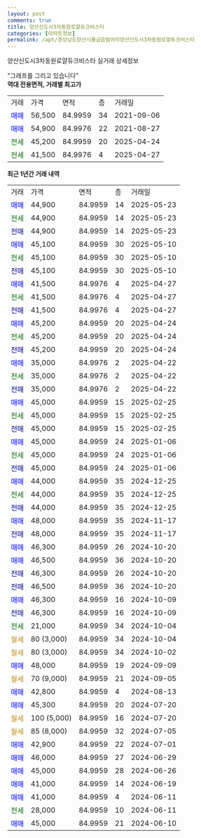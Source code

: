 ```yaml
---
layout: post
comments: true
title: 양산신도시3차동원로얄듀크비스타
categories: [아파트정보]
permalink: /apt/경상남도양산시물금읍범어리양산신도시3차동원로얄듀크비스타
---
```


양산신도시3차동원로얄듀크비스타 실거래 상세정보

<script type="text/javascript">
  google.charts.load('current', {'packages':['line', 'corechart']});
  google.charts.setOnLoadCallback(drawChart);

  function drawChart() {
    var data = new google.visualization.DataTable();
    data.addColumn('date', '거래일');
    data.addColumn('number', "매매");
    data.addColumn('number', "전세");
    data.addColumn('number', "전매");

    data.addRows([[new Date(Date.parse("2025-05-23")), 44900, null, null], [new Date(Date.parse("2025-05-23")), null, 44900, null], [new Date(Date.parse("2025-05-23")), null, null, 44900], [new Date(Date.parse("2025-05-10")), 45100, null, null], [new Date(Date.parse("2025-05-10")), null, 45100, null], [new Date(Date.parse("2025-05-10")), null, null, 45100], [new Date(Date.parse("2025-04-27")), 41500, null, null], [new Date(Date.parse("2025-04-27")), null, 41500, null], [new Date(Date.parse("2025-04-27")), null, null, 41500], [new Date(Date.parse("2025-04-24")), 45200, null, null], [new Date(Date.parse("2025-04-24")), null, 45200, null], [new Date(Date.parse("2025-04-24")), null, null, 45200], [new Date(Date.parse("2025-04-22")), 35000, null, null], [new Date(Date.parse("2025-04-22")), null, 35000, null], [new Date(Date.parse("2025-04-22")), null, null, 35000], [new Date(Date.parse("2025-02-25")), 45000, null, null], [new Date(Date.parse("2025-02-25")), null, 45000, null], [new Date(Date.parse("2025-02-25")), null, null, 45000], [new Date(Date.parse("2025-01-06")), 45000, null, null], [new Date(Date.parse("2025-01-06")), null, 45000, null], [new Date(Date.parse("2025-01-06")), null, null, 45000], [new Date(Date.parse("2024-12-25")), 44000, null, null], [new Date(Date.parse("2024-12-25")), null, 44000, null], [new Date(Date.parse("2024-12-25")), null, null, 44000], [new Date(Date.parse("2024-11-17")), 48000, null, null], [new Date(Date.parse("2024-11-17")), null, null, 48000], [new Date(Date.parse("2024-10-20")), 46300, null, null], [new Date(Date.parse("2024-10-20")), 46500, null, null], [new Date(Date.parse("2024-10-20")), null, null, 46300], [new Date(Date.parse("2024-10-20")), null, null, 46500], [new Date(Date.parse("2024-10-09")), 46300, null, null], [new Date(Date.parse("2024-10-09")), null, null, 46300], [new Date(Date.parse("2024-10-04")), null, 21000, null], [new Date(Date.parse("2024-10-04")), null, null, null], [new Date(Date.parse("2024-10-02")), null, null, null], [new Date(Date.parse("2024-09-09")), 48000, null, null], [new Date(Date.parse("2024-09-05")), null, null, null], [new Date(Date.parse("2024-08-13")), 42800, null, null], [new Date(Date.parse("2024-07-20")), 45300, null, null], [new Date(Date.parse("2024-07-20")), null, null, null], [new Date(Date.parse("2024-07-05")), null, null, null], [new Date(Date.parse("2024-07-01")), 42900, null, null], [new Date(Date.parse("2024-06-29")), 46000, null, null], [new Date(Date.parse("2024-06-26")), 45000, null, null], [new Date(Date.parse("2024-06-19")), 41000, null, null], [new Date(Date.parse("2024-06-11")), 41000, null, null], [new Date(Date.parse("2024-06-11")), null, 28000, null], [new Date(Date.parse("2024-06-10")), 45000, null, null]]);

    var options = {
      hAxis: {
        format: 'yyyy/MM/dd'
      },    
      lineWidth: 0,
      pointsVisible: true,    
      title: '최근 1년간 유형별 실거래가 분포',
      legend: { position: 'bottom' }
    };

    var formatter = new google.visualization.NumberFormat({pattern:'###,###'} );
    formatter.format(data, 1);
    formatter.format(data, 2);
    
    setTimeout(function() {
        var chart = new google.visualization.LineChart(document.getElementById('columnchart_material'));
        chart.draw(data, (options));
        document.getElementById('loading').style.display = 'none';
    }, 200);
  }
</script>


<div id="loading" style="z-index:20; display: block; margin-left: 0px">"그래프를 그리고 있습니다"</div>
<div id="columnchart_material" style="width: 95%; margin-left: 0px; display: block"></div>
<!-- contents start -->
<b>역대 전용면적, 거래별 최고가</b>
<table class="sortable">
    <tr>
      <td>거래</td>
      <td>가격</td>
      <td>면적</td>
      <td>층</td>
      <td>거래일</td>
    </tr>
        <tr>
          <td><a style="color: blue">매매</a></td>
          <td>56,500</td>
          <td>84.9959</td>
          <td>34</td>
          <td>2021-09-06</td>
        </tr>            <tr>
          <td><a style="color: blue">매매</a></td>
          <td>54,900</td>
          <td>84.9976</td>
          <td>22</td>
          <td>2021-08-27</td>
        </tr>        
        <tr>
              <td><a style="color: darkgreen">전세</a></td>
              <td>45,200</td>
              <td>84.9959</td>
              <td>20</td>
              <td>2025-04-24</td>
            </tr>            <tr>
              <td><a style="color: darkgreen">전세</a></td>
              <td>41,500</td>
              <td>84.9976</td>
              <td>4</td>
              <td>2025-04-27</td>
            </tr>        
    
</table>

<b>최근 1년간 거래 내역</b>

<table class="sortable">
    <tr>
      <td>거래</td>
      <td>가격</td>
      <td>면적</td>
      <td>층</td>
      <td>거래일</td>
    </tr>
    <tr>
      <td><a style="color: blue">매매</a></td>
      <td>44,900</td>
      <td>84.9959</td>
      <td>14</td>
      <td>2025-05-23</td>
    </tr>          <tr>
      <td><a style="color: darkgreen">전세</a></td>
      <td>44,900</td>
      <td>84.9959</td>
      <td>14</td>
      <td>2025-05-23</td>
    </tr>          <tr>
      <td><a style="color: darkblue">전매</a></td>
      <td>44,900</td>
      <td>84.9959</td>
      <td>14</td>
      <td>2025-05-23</td>
    </tr>          <tr>
      <td><a style="color: blue">매매</a></td>
      <td>45,100</td>
      <td>84.9959</td>
      <td>30</td>
      <td>2025-05-10</td>
    </tr>          <tr>
      <td><a style="color: darkgreen">전세</a></td>
      <td>45,100</td>
      <td>84.9959</td>
      <td>30</td>
      <td>2025-05-10</td>
    </tr>          <tr>
      <td><a style="color: darkblue">전매</a></td>
      <td>45,100</td>
      <td>84.9959</td>
      <td>30</td>
      <td>2025-05-10</td>
    </tr>          <tr>
      <td><a style="color: blue">매매</a></td>
      <td>41,500</td>
      <td>84.9976</td>
      <td>4</td>
      <td>2025-04-27</td>
    </tr>          <tr>
      <td><a style="color: darkgreen">전세</a></td>
      <td>41,500</td>
      <td>84.9976</td>
      <td>4</td>
      <td>2025-04-27</td>
    </tr>          <tr>
      <td><a style="color: darkblue">전매</a></td>
      <td>41,500</td>
      <td>84.9976</td>
      <td>4</td>
      <td>2025-04-27</td>
    </tr>          <tr>
      <td><a style="color: blue">매매</a></td>
      <td>45,200</td>
      <td>84.9959</td>
      <td>20</td>
      <td>2025-04-24</td>
    </tr>          <tr>
      <td><a style="color: darkgreen">전세</a></td>
      <td>45,200</td>
      <td>84.9959</td>
      <td>20</td>
      <td>2025-04-24</td>
    </tr>          <tr>
      <td><a style="color: darkblue">전매</a></td>
      <td>45,200</td>
      <td>84.9959</td>
      <td>20</td>
      <td>2025-04-24</td>
    </tr>          <tr>
      <td><a style="color: blue">매매</a></td>
      <td>35,000</td>
      <td>84.9976</td>
      <td>2</td>
      <td>2025-04-22</td>
    </tr>          <tr>
      <td><a style="color: darkgreen">전세</a></td>
      <td>35,000</td>
      <td>84.9976</td>
      <td>2</td>
      <td>2025-04-22</td>
    </tr>          <tr>
      <td><a style="color: darkblue">전매</a></td>
      <td>35,000</td>
      <td>84.9976</td>
      <td>2</td>
      <td>2025-04-22</td>
    </tr>          <tr>
      <td><a style="color: blue">매매</a></td>
      <td>45,000</td>
      <td>84.9959</td>
      <td>15</td>
      <td>2025-02-25</td>
    </tr>          <tr>
      <td><a style="color: darkgreen">전세</a></td>
      <td>45,000</td>
      <td>84.9959</td>
      <td>15</td>
      <td>2025-02-25</td>
    </tr>          <tr>
      <td><a style="color: darkblue">전매</a></td>
      <td>45,000</td>
      <td>84.9959</td>
      <td>15</td>
      <td>2025-02-25</td>
    </tr>          <tr>
      <td><a style="color: blue">매매</a></td>
      <td>45,000</td>
      <td>84.9959</td>
      <td>24</td>
      <td>2025-01-06</td>
    </tr>          <tr>
      <td><a style="color: darkgreen">전세</a></td>
      <td>45,000</td>
      <td>84.9959</td>
      <td>24</td>
      <td>2025-01-06</td>
    </tr>          <tr>
      <td><a style="color: darkblue">전매</a></td>
      <td>45,000</td>
      <td>84.9959</td>
      <td>24</td>
      <td>2025-01-06</td>
    </tr>          <tr>
      <td><a style="color: blue">매매</a></td>
      <td>44,000</td>
      <td>84.9959</td>
      <td>35</td>
      <td>2024-12-25</td>
    </tr>          <tr>
      <td><a style="color: darkgreen">전세</a></td>
      <td>44,000</td>
      <td>84.9959</td>
      <td>35</td>
      <td>2024-12-25</td>
    </tr>          <tr>
      <td><a style="color: darkblue">전매</a></td>
      <td>44,000</td>
      <td>84.9959</td>
      <td>35</td>
      <td>2024-12-25</td>
    </tr>          <tr>
      <td><a style="color: blue">매매</a></td>
      <td>48,000</td>
      <td>84.9959</td>
      <td>35</td>
      <td>2024-11-17</td>
    </tr>          <tr>
      <td><a style="color: darkblue">전매</a></td>
      <td>48,000</td>
      <td>84.9959</td>
      <td>35</td>
      <td>2024-11-17</td>
    </tr>          <tr>
      <td><a style="color: blue">매매</a></td>
      <td>46,300</td>
      <td>84.9959</td>
      <td>26</td>
      <td>2024-10-20</td>
    </tr>          <tr>
      <td><a style="color: blue">매매</a></td>
      <td>46,500</td>
      <td>84.9959</td>
      <td>36</td>
      <td>2024-10-20</td>
    </tr>          <tr>
      <td><a style="color: darkblue">전매</a></td>
      <td>46,300</td>
      <td>84.9959</td>
      <td>26</td>
      <td>2024-10-20</td>
    </tr>          <tr>
      <td><a style="color: darkblue">전매</a></td>
      <td>46,500</td>
      <td>84.9959</td>
      <td>36</td>
      <td>2024-10-20</td>
    </tr>          <tr>
      <td><a style="color: blue">매매</a></td>
      <td>46,300</td>
      <td>84.9959</td>
      <td>16</td>
      <td>2024-10-09</td>
    </tr>          <tr>
      <td><a style="color: darkblue">전매</a></td>
      <td>46,300</td>
      <td>84.9959</td>
      <td>16</td>
      <td>2024-10-09</td>
    </tr>          <tr>
      <td><a style="color: darkgreen">전세</a></td>
      <td>21,000</td>
      <td>84.9959</td>
      <td>34</td>
      <td>2024-10-04</td>
    </tr>          <tr>
      <td><a style="color: darkgoldenrod">월세</a></td>
      <td>80 (3,000)</td>
      <td>84.9959</td>
      <td>34</td>
      <td>2024-10-04</td>
    </tr>          <tr>
      <td><a style="color: darkgoldenrod">월세</a></td>
      <td>80 (3,000)</td>
      <td>84.9959</td>
      <td>34</td>
      <td>2024-10-02</td>
    </tr>          <tr>
      <td><a style="color: blue">매매</a></td>
      <td>48,000</td>
      <td>84.9959</td>
      <td>19</td>
      <td>2024-09-09</td>
    </tr>          <tr>
      <td><a style="color: darkgoldenrod">월세</a></td>
      <td>70 (9,000)</td>
      <td>84.9959</td>
      <td>21</td>
      <td>2024-09-05</td>
    </tr>          <tr>
      <td><a style="color: blue">매매</a></td>
      <td>42,800</td>
      <td>84.9959</td>
      <td>4</td>
      <td>2024-08-13</td>
    </tr>          <tr>
      <td><a style="color: blue">매매</a></td>
      <td>45,300</td>
      <td>84.9959</td>
      <td>20</td>
      <td>2024-07-20</td>
    </tr>          <tr>
      <td><a style="color: darkgoldenrod">월세</a></td>
      <td>100 (5,000)</td>
      <td>84.9959</td>
      <td>16</td>
      <td>2024-07-20</td>
    </tr>          <tr>
      <td><a style="color: darkgoldenrod">월세</a></td>
      <td>85 (8,000)</td>
      <td>84.9959</td>
      <td>32</td>
      <td>2024-07-05</td>
    </tr>          <tr>
      <td><a style="color: blue">매매</a></td>
      <td>42,900</td>
      <td>84.9959</td>
      <td>22</td>
      <td>2024-07-01</td>
    </tr>          <tr>
      <td><a style="color: blue">매매</a></td>
      <td>46,000</td>
      <td>84.9959</td>
      <td>27</td>
      <td>2024-06-29</td>
    </tr>          <tr>
      <td><a style="color: blue">매매</a></td>
      <td>45,000</td>
      <td>84.9959</td>
      <td>28</td>
      <td>2024-06-26</td>
    </tr>          <tr>
      <td><a style="color: blue">매매</a></td>
      <td>41,000</td>
      <td>84.9959</td>
      <td>14</td>
      <td>2024-06-19</td>
    </tr>          <tr>
      <td><a style="color: blue">매매</a></td>
      <td>41,000</td>
      <td>84.9959</td>
      <td>4</td>
      <td>2024-06-11</td>
    </tr>          <tr>
      <td><a style="color: darkgreen">전세</a></td>
      <td>28,000</td>
      <td>84.9959</td>
      <td>10</td>
      <td>2024-06-11</td>
    </tr>          <tr>
      <td><a style="color: blue">매매</a></td>
      <td>45,000</td>
      <td>84.9959</td>
      <td>21</td>
      <td>2024-06-10</td>
    </tr>      </table>
<!-- contents end -->    

